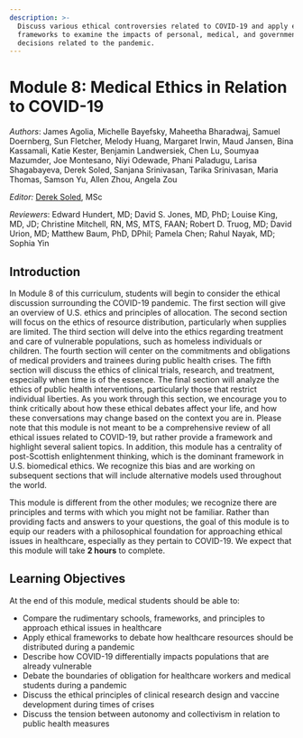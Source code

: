 ```yaml
---
description: >-
  Discuss various ethical controversies related to COVID-19 and apply ethical
  frameworks to examine the impacts of personal, medical, and governmental
  decisions related to the pandemic.
---
```


# Module 8: Medical Ethics in Relation to COVID-19

_Authors_: James Agolia, Michelle Bayefsky, Maheetha Bharadwaj, Samuel Doernberg, Sun Fletcher, Melody Huang, Margaret Irwin, Maud Jansen, Bina Kassamali, Katie Kester, Benjamin Landwersiek, Chen Lu, Soumyaa Mazumder, Joe Montesano, Niyi Odewade, Phani Paladugu, Larisa Shagabayeva, Derek Soled, Sanjana Srinivasan, Tarika Srinivasan, Maria Thomas, Samson Yu, Allen Zhou, Angela Zou

_Editor:_ [Derek Soled](mailto:derek_soled@hms.harvard.edu), MSc

_Reviewers_: Edward Hundert, MD; David S. Jones, MD, PhD; Louise King, MD, JD; Christine Mitchell, RN, MS, MTS, FAAN; Robert D. Truog, MD; David Urion, MD; Matthew Baum, PhD, DPhil; Pamela Chen; Rahul Nayak, MD; Sophia Yin

## Introduction

In Module 8 of this curriculum, students will begin to consider the ethical discussion surrounding the COVID-19 pandemic. The first section will give an overview of U.S. ethics and principles of allocation. The second section will focus on the ethics of resource distribution, particularly when supplies are limited. The third section will delve into the ethics regarding treatment and care of vulnerable populations, such as homeless individuals or children. The fourth section will center on the commitments and obligations of medical providers and trainees during public health crises. The fifth section will discuss the ethics of clinical trials, research, and treatment, especially when time is of the essence. The final section will analyze the ethics of public health interventions, particularly those that restrict individual liberties. As you work through this section, we encourage you to think critically about how these ethical debates affect your life, and how these conversations may change based on the context you are in. Please note that this module is not meant to be a comprehensive review of all ethical issues related to COVID-19, but rather provide a framework and highlight several salient topics. In addition, this module has a centrality of post-Scottish enlightenment thinking, which is the dominant framework in U.S. biomedical ethics. We recognize this bias and are working on subsequent sections that will include alternative models used throughout the world.

This module is different from the other modules; we recognize there are principles and terms with which you might not be familiar.  Rather than providing facts and answers to your questions, the goal of this module is to equip our readers with a philosophical foundation for approaching ethical issues in healthcare, especially as they pertain to COVID-19.  We expect that this module will take **2 hours** to complete. 

## Learning Objectives

At the end of this module, medical students should be able to: 

* Compare the rudimentary schools, frameworks, and principles to approach ethical issues in healthcare
* Apply ethical frameworks to debate how healthcare resources should be distributed during a pandemic
* Describe how COVID-19 differentially impacts populations that are already vulnerable
* Debate the boundaries of obligation for healthcare workers and medical students during a pandemic 
* Discuss the ethical principles of clinical research design and vaccine development during times of crises
* Discuss the tension between autonomy and collectivism in relation to public health measures

